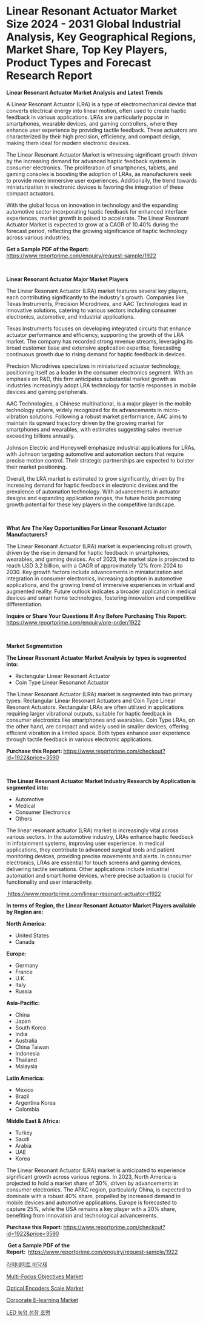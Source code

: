 <p><h1>Linear Resonant Actuator Market Size 2024 - 2031 Global Industrial Analysis, Key Geographical Regions, Market Share, Top Key Players, Product Types and Forecast Research Report</h1></p><p><strong>Linear Resonant Actuator Market Analysis and Latest Trends</strong></p>
<p><p>A Linear Resonant Actuator (LRA) is a type of electromechanical device that converts electrical energy into linear motion, often used to create haptic feedback in various applications. LRAs are particularly popular in smartphones, wearable devices, and gaming controllers, where they enhance user experience by providing tactile feedback. These actuators are characterized by their high precision, efficiency, and compact design, making them ideal for modern electronic devices.</p><p>The Linear Resonant Actuator Market is witnessing significant growth driven by the increasing demand for advanced haptic feedback systems in consumer electronics. The proliferation of smartphones, tablets, and gaming consoles is boosting the adoption of LRAs, as manufacturers seek to provide more immersive user experiences. Additionally, the trend towards miniaturization in electronic devices is favoring the integration of these compact actuators.</p><p>With the global focus on innovation in technology and the expanding automotive sector incorporating haptic feedback for enhanced interface experiences, market growth is poised to accelerate. The Linear Resonant Actuator Market is expected to grow at a CAGR of 10.40% during the forecast period, reflecting the growing significance of haptic technology across various industries.</p></p>
<p><strong>Get a Sample PDF of the Report:&nbsp;</strong> <a href="https://www.reportprime.com/enquiry/request-sample/1922">https://www.reportprime.com/enquiry/request-sample/1922</a></p>
<p>&nbsp;</p>
<p><strong>Linear Resonant Actuator Major Market Players</strong></p>
<p><p>The Linear Resonant Actuator (LRA) market features several key players, each contributing significantly to the industry's growth. Companies like Texas Instruments, Precision Microdrives, and AAC Technologies lead in innovative solutions, catering to various sectors including consumer electronics, automotive, and industrial applications.</p><p>Texas Instruments focuses on developing integrated circuits that enhance actuator performance and efficiency, supporting the growth of the LRA market. The company has recorded strong revenue streams, leveraging its broad customer base and extensive application expertise, forecasting continuous growth due to rising demand for haptic feedback in devices.</p><p>Precision Microdrives specializes in miniaturized actuator technology, positioning itself as a leader in the consumer electronics segment. With an emphasis on R&D, this firm anticipates substantial market growth as industries increasingly adopt LRA technology for tactile responses in mobile devices and gaming peripherals.</p><p>AAC Technologies, a Chinese multinational, is a major player in the mobile technology sphere, widely recognized for its advancements in micro-vibration solutions. Following a robust market performance, AAC aims to maintain its upward trajectory driven by the growing market for smartphones and wearables, with estimates suggesting sales revenue exceeding billions annually.</p><p>Johnson Electric and Honeywell emphasize industrial applications for LRAs, with Johnson targeting automotive and automation sectors that require precise motion control. Their strategic partnerships are expected to bolster their market positioning.</p><p>Overall, the LRA market is estimated to grow significantly, driven by the increasing demand for haptic feedback in electronic devices and the prevalence of automation technology. With advancements in actuator designs and expanding application ranges, the future holds promising growth potential for these key players in the competitive landscape.</p></p>
<p>&nbsp;</p>
<p><strong>What Are The Key Opportunities For Linear Resonant Actuator Manufacturers?</strong></p>
<p><p>The Linear Resonant Actuator (LRA) market is experiencing robust growth, driven by the rise in demand for haptic feedback in smartphones, wearables, and gaming devices. As of 2023, the market size is projected to reach USD 3.2 billion, with a CAGR of approximately 12% from 2024 to 2030. Key growth factors include advancements in miniaturization and integration in consumer electronics, increasing adoption in automotive applications, and the growing trend of immersive experiences in virtual and augmented reality. Future outlook indicates a broader application in medical devices and smart home technologies, fostering innovation and competitive differentiation.</p></p>
<p><strong>Inquire or Share Your Questions If Any Before Purchasing This Report:</strong> <a href="https://www.reportprime.com/enquiry/pre-order/1922">https://www.reportprime.com/enquiry/pre-order/1922</a></p>
<p>&nbsp;</p>
<p><strong>Market Segmentation</strong></p>
<p><strong>The Linear Resonant Actuator Market Analysis by types is segmented into:</strong></p>
<p><ul><li>Rectengular Linear Resonant Actuator</li><li>Coin Type Linear Resonanot Actuator</li></ul></p>
<p><p>The Linear Resonant Actuator (LRA) market is segmented into two primary types: Rectangular Linear Resonant Actuators and Coin Type Linear Resonant Actuators. Rectangular LRAs are often utilized in applications requiring larger vibrational outputs, suitable for haptic feedback in consumer electronics like smartphones and wearables. Coin Type LRAs, on the other hand, are compact and widely used in smaller devices, offering efficient vibration in a limited space. Both types enhance user experience through tactile feedback in various electronic applications.</p></p>
<p><strong>Purchase this Report:&nbsp;</strong><a href="https://www.reportprime.com/checkout?id=1922&price=3590">https://www.reportprime.com/checkout?id=1922&price=3590</a></p>
<p>&nbsp;</p>
<p><strong>The Linear Resonant Actuator Market Industry Research by Application is segmented into:</strong></p>
<p><ul><li>Automotive</li><li>Medical</li><li>Consumer Electronics</li><li>Others</li></ul></p>
<p><p>The linear resonant actuator (LRA) market is increasingly vital across various sectors. In the automotive industry, LRAs enhance haptic feedback in infotainment systems, improving user experience. In medical applications, they contribute to advanced surgical tools and patient monitoring devices, providing precise movements and alerts. In consumer electronics, LRAs are essential for touch screens and gaming devices, delivering tactile sensations. Other applications include industrial automation and smart home devices, where precise actuation is crucial for functionality and user interactivity.</p></p>
<p><a href="https://www.reportprime.com/linear-resonant-actuator-r1922">&nbsp;https://www.reportprime.com/linear-resonant-actuator-r1922</a></p>
<p><strong>In terms of Region, the Linear Resonant Actuator Market Players available by Region are:</strong></p>
<p>
    <p> <strong> North America: </strong>
        <ul>
            <li>United States</li>
            <li>Canada</li>
        </ul>
        </p> 
    <p> <strong> Europe: </strong>
        <ul>
            <li>Germany</li>
            <li>France</li>
            <li>U.K.</li>
            <li>Italy</li>
            <li>Russia</li>
        </ul>
        </p> 
    <p> <strong> Asia-Pacific: </strong>
        <ul>
            <li>China</li>
            <li>Japan</li>
            <li>South Korea</li>
            <li>India</li>
            <li>Australia</li>
            <li>China Taiwan</li>
            <li>Indonesia</li>
            <li>Thailand</li>
            <li>Malaysia</li>
        </ul>
        </p> 
    <p> <strong> Latin America: </strong>
        <ul>
            <li>Mexico</li>
            <li>Brazil</li>
            <li>Argentina Korea</li>
            <li>Colombia</li>
        </ul>
        </p> 
    <p> <strong> Middle East & Africa: </strong>
        <ul>
            <li>Turkey</li>
            <li>Saudi</li>
            <li>Arabia</li>
            <li>UAE</li>
            <li>Korea</li>
        </ul>
    </p>
    </p>
<p><p>The Linear Resonant Actuator (LRA) market is anticipated to experience significant growth across various regions. In 2023, North America is projected to hold a market share of 30%, driven by advancements in consumer electronics. The APAC region, particularly China, is expected to dominate with a robust 40% share, propelled by increased demand in mobile devices and automotive applications. Europe is forecasted to capture 25%, while the USA remains a key player with a 20% share, benefiting from innovation and technological advancements.</p></p>
<p><strong>Purchase this Report: </strong><a href="https://www.reportprime.com/checkout?id=1922&price=3590">https://www.reportprime.com/checkout?id=1922&price=3590</a></p>
<p>&nbsp;<strong>Get a Sample PDF of the Report:&nbsp;&nbsp;</strong><a href="https://www.reportprime.com/enquiry/request-sample/1922">https://www.reportprime.com/enquiry/request-sample/1922</a></p>
<p><strong></strong></p>
<p><p><a href="https://medium.com/@daniamha96_85754/%ED%95%A9%ED%8C%90-%EB%B0%94%EB%8B%A5%EC%9E%AC-%EC%82%B0%EC%97%85-%EB%B6%84%EC%84%9D-%EB%B3%B4%EA%B3%A0%EC%84%9C-2024%EB%85%84%EB%B6%80%ED%84%B0-2031%EB%85%84%EA%B9%8C%EC%A7%80%EC%9D%98-%EA%B8%B0%EA%B0%84-%EB%8F%99%EC%95%88-%EC%9D%91%EC%9A%A9-%ED%94%84%EB%A1%9C%EA%B7%B8%EB%9E%A8-%EC%9C%A0%ED%98%95-%EB%B0%8F-%EC%A7%80%EC%97%AD%EC%97%90-%EB%94%B0%EB%A5%B8-%EC%8B%9C%EC%9E%A5-%EA%B7%9C%EB%AA%A8%EA%B0%80-6-6-%EC%9D%98-f7f92c59a53a">라미네이트 바닥재</a></p><p><a href="https://medium.com/@obiemante_40648/pioneering-growth-analyzing-global-multi-focus-objectives-market-dynamics-2024-2031-dcdd444f3f06">Multi-Focus Objectives Market</a></p><p><a href="https://issuu.com/reportprime-2/docs/optical-encoders-scale-market-size-_b59d174e418bf1">Optical Encoders Scale Market</a></p><p><a href="https://issuu.com/reportprime-2/docs/corporate-e-learning-market-size-20_8650dc75dc8e70">Corporate E-learning Market</a></p><p><a href="https://medium.com/@daniamha96_85754/led-%EB%86%8D%EC%97%85-%EC%9E%AC%EB%B0%B0-%EC%A1%B0%EB%AA%85-%EC%8B%9C%EC%9E%A5-%EA%B8%80%EB%A1%9C%EB%B2%8C-%EB%B0%8F-%EC%A7%80%EC%97%AD-%EB%B6%84%EC%84%9D-2024-2031-a8dab7d767f8">LED 농업 성장 조명</a></p></p>